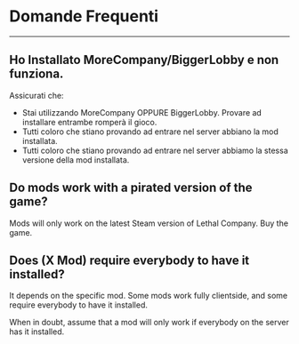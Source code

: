 # Domande Frequenti

***

## Ho Installato MoreCompany/BiggerLobby e non funziona.

Assicurati che:

- Stai utilizzando MoreCompany OPPURE BiggerLobby. Provare ad installare entrambe romperà il gioco.
- Tutti coloro che stiano provando ad entrare nel server abbiano la mod installata.
- Tutti coloro che stiano provando ad entrare nel server abbiamo la stessa versione della mod installata.

## Do mods work with a pirated version of the game?

Mods will only work on the latest Steam version of Lethal Company. Buy the game.

## Does (X Mod) require everybody to have it installed?

It depends on the specific mod. Some mods work fully clientside, and some require everybody to have it installed.

When in doubt, assume that a mod will only work if everybody on the server has it installed.
